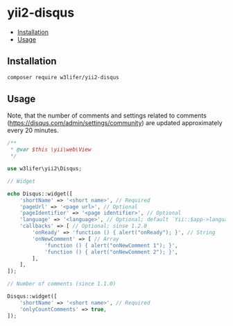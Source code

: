 # yii2-disqus

- [Installation](#installation)
- [Usage](#usage)

## Installation

``` sh
composer require w3lifer/yii2-disqus
```

## Usage

Note, that the number of comments and settings related to comments (https://disqus.com/admin/settings/community) are updated approximately every 20 minutes.

``` php
/**
 * @var $this \yii\web\View
 */

use w3lifer\yii2\Disqus;

// Widget

echo Disqus::widget([
    'shortName' => '<short name>', // Required
    'pageUrl' => '<page url>', // Optional
    'pageIdentifier' => '<page identifier>', // Optional
    'language' => '<language>', // Optional; default `Yii::$app->language`
    'callbacks' => [ // Optional; sinse 1.2.0
        'onReady' => 'function () { alert("onReady"); }', // String
        'onNewComment' => [ // Array
            'function () { alert("onNewComment 1"); }',
            'function () { alert("onNewComment 2"); }',
        ],
    ],
]);

// Number of comments (since 1.1.0)

Disqus::widget([
    'shortName' => '<short name>', // Required
    'onlyCountComments' => true,
]);
```
